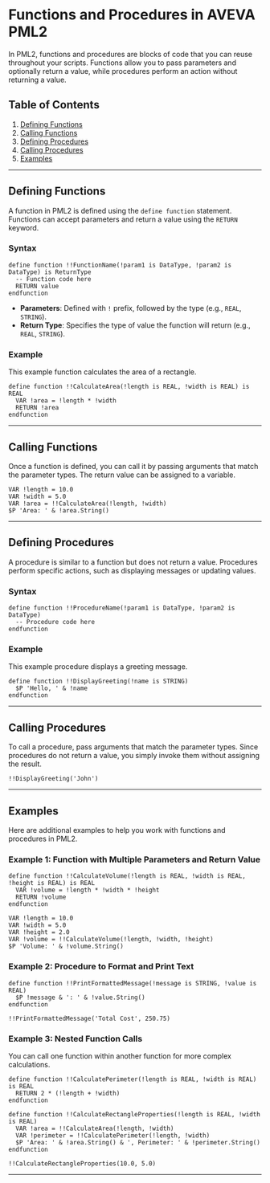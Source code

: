 # Functions and Procedures in AVEVA PML2

In PML2, functions and procedures are blocks of code that you can reuse throughout your scripts. Functions allow you to pass parameters and optionally return a value, while procedures perform an action without returning a value.

## Table of Contents

1. [Defining Functions](#defining-functions)
2. [Calling Functions](#calling-functions)
3. [Defining Procedures](#defining-procedures)
4. [Calling Procedures](#calling-procedures)
5. [Examples](#examples)

---

## Defining Functions

A function in PML2 is defined using the `define function` statement. Functions can accept parameters and return a value using the `RETURN` keyword.

### Syntax

```pml
define function !!FunctionName(!param1 is DataType, !param2 is DataType) is ReturnType
  -- Function code here
  RETURN value
endfunction
```

- **Parameters**: Defined with `!` prefix, followed by the type (e.g., `REAL`, `STRING`).
- **Return Type**: Specifies the type of value the function will return (e.g., `REAL`, `STRING`).

### Example

This example function calculates the area of a rectangle.

```pml
define function !!CalculateArea(!length is REAL, !width is REAL) is REAL
  VAR !area = !length * !width
  RETURN !area
endfunction
```

---

## Calling Functions

Once a function is defined, you can call it by passing arguments that match the parameter types. The return value can be assigned to a variable.

```pml
VAR !length = 10.0
VAR !width = 5.0
VAR !area = !!CalculateArea(!length, !width)
$P 'Area: ' & !area.String()
```

---

## Defining Procedures

A procedure is similar to a function but does not return a value. Procedures perform specific actions, such as displaying messages or updating values.

### Syntax

```pml
define function !!ProcedureName(!param1 is DataType, !param2 is DataType)
  -- Procedure code here
endfunction
```

### Example

This example procedure displays a greeting message.

```pml
define function !!DisplayGreeting(!name is STRING)
  $P 'Hello, ' & !name
endfunction
```

---

## Calling Procedures

To call a procedure, pass arguments that match the parameter types. Since procedures do not return a value, you simply invoke them without assigning the result.

```pml
!!DisplayGreeting('John')
```

---

## Examples

Here are additional examples to help you work with functions and procedures in PML2.

### Example 1: Function with Multiple Parameters and Return Value

```pml
define function !!CalculateVolume(!length is REAL, !width is REAL, !height is REAL) is REAL
  VAR !volume = !length * !width * !height
  RETURN !volume
endfunction

VAR !length = 10.0
VAR !width = 5.0
VAR !height = 2.0
VAR !volume = !!CalculateVolume(!length, !width, !height)
$P 'Volume: ' & !volume.String()
```

### Example 2: Procedure to Format and Print Text

```pml
define function !!PrintFormattedMessage(!message is STRING, !value is REAL)
  $P !message & ': ' & !value.String()
endfunction

!!PrintFormattedMessage('Total Cost', 250.75)
```

### Example 3: Nested Function Calls

You can call one function within another function for more complex calculations.

```pml
define function !!CalculatePerimeter(!length is REAL, !width is REAL) is REAL
  RETURN 2 * (!length + !width)
endfunction

define function !!CalculateRectangleProperties(!length is REAL, !width is REAL)
  VAR !area = !!CalculateArea(!length, !width)
  VAR !perimeter = !!CalculatePerimeter(!length, !width)
  $P 'Area: ' & !area.String() & ', Perimeter: ' & !perimeter.String()
endfunction

!!CalculateRectangleProperties(10.0, 5.0)
```

---
